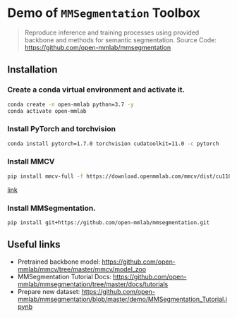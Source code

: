 # Demo of `MMSegmentation` Toolbox 
> Reproduce inference and training processes using provided backbone and methods for semantic segmentation. Source Code: https://github.com/open-mmlab/mmsegmentation

## Installation

### Create a conda virtual environment and activate it.

```bash
conda create -n open-mmlab python=3.7 -y
conda activate open-mmlab
```

### Install PyTorch and torchvision

```bash
conda install pytorch=1.7.0 torchvision cudatoolkit=11.0 -c pytorch
```

### Install MMCV 
```bash
pip install mmcv-full -f https://download.openmmlab.com/mmcv/dist/cu110/torch1.7.0/index.html
```

[link](https://mmcv.readthedocs.io/en/latest/#installation)

### Install MMSegmentation.

```bash
pip install git+https://github.com/open-mmlab/mmsegmentation.git
```

## Useful links

- Pretrained backbone model: https://github.com/open-mmlab/mmcv/tree/master/mmcv/model_zoo
- MMSegmentation Tutorial Docs: https://github.com/open-mmlab/mmsegmentation/tree/master/docs/tutorials
- Prepare new dataset: https://github.com/open-mmlab/mmsegmentation/blob/master/demo/MMSegmentation_Tutorial.ipynb

